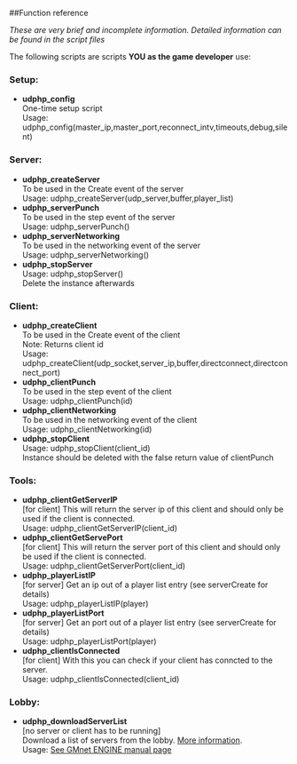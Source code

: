 ##Function reference

_These are very brief and incomplete information. Detailed information can be found in the script files_

The following scripts are scripts **YOU as the game developer** use:

### Setup:

*   **udphp_config**  
    One-time setup script  
    Usage: udphp_config(master_ip,master_port,reconnect_intv,timeouts,debug,silent)

### Server:

*   **udphp_createServer**  
    To be used in the Create event of the server  
    Usage: udphp_createServer(udp_server,buffer,player_list)
*   **udphp_serverPunch**  
    To be used in the step event of the server  
    Usage: udphp_serverPunch()
*   **udphp_serverNetworking**  
    To be used in the networking event of the server  
    Usage: udphp_serverNetworking()
*   **udphp_stopServer**  
    Usage: udphp_stopServer()  
    Delete the instance afterwards

### Client:

*   **udphp_createClient**  
    To be used in the Create event of the client  
    Note: Returns client id  
    Usage: udphp_createClient(udp_socket,server_ip,buffer,directconnect,directconnect_port)
*   **udphp_clientPunch**  
    To be used in the step event of the client  
    Usage: udphp_clientPunch(id)
*   **udphp_clientNetworking**  
    To be used in the networking event of the client  
    Usage: udphp_clientNetworking(id)
*   **udphp_stopClient**  
    Usage: udphp_stopClient(client_id)  
    Instance should be deleted with the false return value of clientPunch

### Tools:

*   **udphp_clientGetServerIP**  
    [for client] This will return the server ip of this client and should only be used if the client is connected.  
    Usage: udphp_clientGetServerIP(client_id)
*   **udphp_clientGetServePort**  
    [for client] This will return the server port of this client and should only be used if the client is connected.  
    Usage: udphp_clientGetServerPort(client_id)
*   **udphp_playerListIP**  
    [for server] Get an ip out of a player list entry (see serverCreate for details)  
    Usage: udphp_playerListIP(player)
*   **udphp_playerListPort**  
    [for server] Get an port out of a player list entry (see serverCreate for details)  
    Usage: udphp_playerListPort(player)
*   **udphp_clientIsConnected**  
    [for client] With this you can check if your client has conncted to the server.  
    Usage: udphp_clientIsConnected(client_id)
    
### Lobby:
*   **udphp_downloadServerList**  
    [no server or client has to be running]  
    Download a list of servers from the lobby. [More information](tutorial/5_lobby).  
    Usage: [See GMnet ENGINE manual page](http://gmnet.parakoopa.de/manual/engine/functions/lobby/udphp_downloadServerList)

